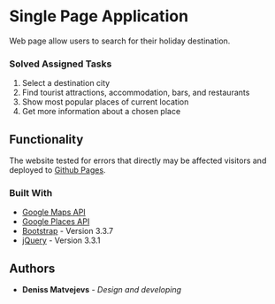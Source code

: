 # Single Page Application

Web page allow users to search for their holiday destination.

### Solved Assigned Tasks 

1. Select a destination city
2. Find tourist attractions, accommodation, bars, and restaurants
3. Show most popular places of current location
4. Get more information about a chosen place

## Functionality

The website tested for errors that directly may be affected visitors and deployed to [Github Pages](https://madenden.github.io/google-maps-api/).


### Built With 

* [Google Maps API](https://developers.google.com/maps/documentation/javascript/)
* [Google Places API](https://developers.google.com/places/javascript/)
* [Bootstrap](https://getbootstrap.com/docs/3.3/) - Version 3.3.7
* [jQuery](https://jquery.com/) - Version 3.3.1
    


## Authors

* **Deniss Matvejevs** - *Design and developing* 



